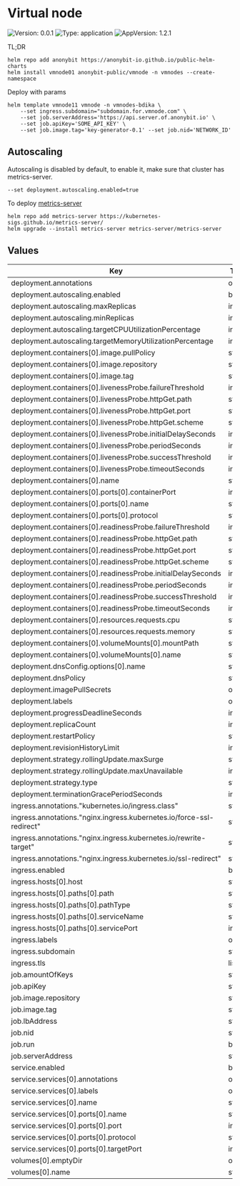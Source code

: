 # Virtual node
![Version: 0.0.1](https://img.shields.io/badge/Version-0.0.1-informational?style=flat-square) ![Type: application](https://img.shields.io/badge/Type-application-informational?style=flat-square) ![AppVersion: 1.2.1](https://img.shields.io/badge/AppVersion-1.2.1-informational?style=flat-square)

TL;DR

```commandline
helm repo add anonybit https://anonybit-io.github.io/public-helm-charts
helm install vmnode01 anonybit-public/vmnode -n vmnodes --create-namespace
```

Deploy with params
```commandline
helm template vmnode11 vmnode -n vmnodes-bdika \
    --set ingress.subdomain="subdomain.for.vmnode.com" \
    --set job.serverAddress='https://api.server.of.anonybit.io' \
    --set job.apiKey='SOME_API_KEY' \
    --set job.image.tag='key-generator-0.1' --set job.nid='NETWORK_ID'
```

## Autoscaling
Autoscaling is disabled by default, to enable it, make sure that cluster has metrics-server.
```
--set deployment.autoscaling.enabled=true
```

To deploy [metrics-server](https://github.com/kubernetes-sigs/metrics-server)
```commandline
helm repo add metrics-server https://kubernetes-sigs.github.io/metrics-server/
helm upgrade --install metrics-server metrics-server/metrics-server
```

## Values

| Key | Type | Default | Description |
|-----|------|---------|-------------|
| deployment.annotations | object | `{}` |  |
| deployment.autoscaling.enabled | bool | `false` |  |
| deployment.autoscaling.maxReplicas | int | `10` |  |
| deployment.autoscaling.minReplicas | int | `2` |  |
| deployment.autoscaling.targetCPUUtilizationPercentage | int | `80` |  |
| deployment.autoscaling.targetMemoryUtilizationPercentage | int | `80` |  |
| deployment.containers[0].image.pullPolicy | string | `"IfNotPresent"` |  |
| deployment.containers[0].image.repository | string | `"anonybit/vmnode"` |  |
| deployment.containers[0].image.tag | string | `"1.2.1"` |  |
| deployment.containers[0].livenessProbe.failureThreshold | int | `3` |  |
| deployment.containers[0].livenessProbe.httpGet.path | string | `"/"` |  |
| deployment.containers[0].livenessProbe.httpGet.port | string | `"http"` |  |
| deployment.containers[0].livenessProbe.httpGet.scheme | string | `"HTTP"` |  |
| deployment.containers[0].livenessProbe.initialDelaySeconds | int | `30` |  |
| deployment.containers[0].livenessProbe.periodSeconds | int | `10` |  |
| deployment.containers[0].livenessProbe.successThreshold | int | `1` |  |
| deployment.containers[0].livenessProbe.timeoutSeconds | int | `15` |  |
| deployment.containers[0].name | string | `"vmnode"` |  |
| deployment.containers[0].ports[0].containerPort | int | `80` |  |
| deployment.containers[0].ports[0].name | string | `"http"` |  |
| deployment.containers[0].ports[0].protocol | string | `"TCP"` |  |
| deployment.containers[0].readinessProbe.failureThreshold | int | `30` |  |
| deployment.containers[0].readinessProbe.httpGet.path | string | `"/"` |  |
| deployment.containers[0].readinessProbe.httpGet.port | string | `"http"` |  |
| deployment.containers[0].readinessProbe.httpGet.scheme | string | `"HTTP"` |  |
| deployment.containers[0].readinessProbe.initialDelaySeconds | int | `10` |  |
| deployment.containers[0].readinessProbe.periodSeconds | int | `10` |  |
| deployment.containers[0].readinessProbe.successThreshold | int | `1` |  |
| deployment.containers[0].readinessProbe.timeoutSeconds | int | `20` |  |
| deployment.containers[0].resources.requests.cpu | string | `"200m"` |  |
| deployment.containers[0].resources.requests.memory | string | `"512Mi"` |  |
| deployment.containers[0].volumeMounts[0].mountPath | string | `"/tmp/"` |  |
| deployment.containers[0].volumeMounts[0].name | string | `"log-storage"` |  |
| deployment.dnsConfig.options[0].name | string | `"single-request-reopen"` |  |
| deployment.dnsPolicy | string | `"ClusterFirst"` |  |
| deployment.imagePullSecrets | object | `{}` |  |
| deployment.labels | object | `{}` |  |
| deployment.progressDeadlineSeconds | int | `600` |  |
| deployment.replicaCount | int | `2` |  |
| deployment.restartPolicy | string | `"Always"` |  |
| deployment.revisionHistoryLimit | int | `10` |  |
| deployment.strategy.rollingUpdate.maxSurge | string | `"15%"` |  |
| deployment.strategy.rollingUpdate.maxUnavailable | int | `0` |  |
| deployment.strategy.type | string | `"RollingUpdate"` |  |
| deployment.terminationGracePeriodSeconds | int | `30` |  |
| ingress.annotations."kubernetes.io/ingress.class" | string | `"nginx"` |  |
| ingress.annotations."nginx.ingress.kubernetes.io/force-ssl-redirect" | string | `"false"` |  |
| ingress.annotations."nginx.ingress.kubernetes.io/rewrite-target" | string | `"/"` |  |
| ingress.annotations."nginx.ingress.kubernetes.io/ssl-redirect" | string | `"false"` |  |
| ingress.enabled | bool | `true` |  |
| ingress.hosts[0].host | string | `nil` |  |
| ingress.hosts[0].paths[0].path | string | `"/"` |  |
| ingress.hosts[0].paths[0].pathType | string | `"ImplementationSpecific"` |  |
| ingress.hosts[0].paths[0].serviceName | string | `nil` |  |
| ingress.hosts[0].paths[0].servicePort | int | `80` |  |
| ingress.labels | object | `{}` |  |
| ingress.subdomain | string | `"demo.anonybit.io"` |  |
| ingress.tls | list | `[]` |  |
| job.amountOfKeys | string | `"1"` |  |
| job.apiKey | string | `nil` |  |
| job.image.repository | string | `"anonybit/vmnode"` |  |
| job.image.tag | string | `"key-generator-0.1"` |  |
| job.lbAddress | string | `nil` |  |
| job.nid | string | `nil` |  |
| job.run | bool | `true` |  |
| job.serverAddress | string | `"https://api.anonybit.io"` |  |
| service.enabled | bool | `true` |  |
| service.services[0].annotations | object | `{}` |  |
| service.services[0].labels | object | `{}` |  |
| service.services[0].name | string | `nil` |  |
| service.services[0].ports[0].name | string | `"http"` |  |
| service.services[0].ports[0].port | int | `80` |  |
| service.services[0].ports[0].protocol | string | `"TCP"` |  |
| service.services[0].ports[0].targetPort | int | `80` |  |
| volumes[0].emptyDir | object | `{}` |  |
| volumes[0].name | string | `"log-storage"` |  |


